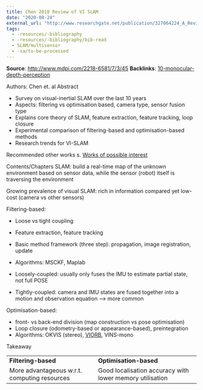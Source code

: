 ```yaml
---
title: Chen 2018 Review of VI SLAM
date: "2020-08-24"
external_url: "http://www.researchgate.net/publication/327064224_A_Review_of_Visual-Inertial_Simultaneous_Localization_and_Mapping_from_Filtering-Based_and_Optimization-Based_Perspectives"
tags:
  - -resources/-bibliography
  - -resources/-bibliography/bib-read
  - SLAM/multisensor
  - -sa/to-be-processed
---
```


**Source**: <http://www.mdpi.com/2218-6581/7/3/45>
**Backlinks**: [10-monocular-depth-perception](permanent/10-monocular-depth-perception.md)

Authors: Chen et. al
Abstract

*   Survey on visual-inertial SLAM over the last 10 years
*   Aspects: filtering vs optimisation based, camera type, sensor fusion type
*   Explains core theory of SLAM, feature extraction, feature tracking, loop closure
*   Experimental comparison of filtering-based and optimisation-based methods
*   Research trends for VI-SLAM

Recommended other works
s. [Works of possible interest](works-of-possible-interest.md)

Contents/Chapters
SLAM: build a real-time map of the unknown environment based on sensor data, while the sensor (robot) itself is traversing the environment

Growing prevalence of visual SLAM: rich in information compared yet low-cost (camera vs other sensors)

Filtering-based:

*   Loose vs tight coupling
*   Feature extraction, feature tracking
*   Basic method framework (three step): propagation, image registration, update
*   Algorithms: MSCKF, Maplab

*   Loosely-coupled: usually only fuses the IMU to estimate partial state, not full POSE
*   Tightly-coupled: camera and IMU states are fused together into a motion and observation equation --> more common

Optimisation-based:

*   front- vs back-end division (map construction vs pose optimisation)
*   Loop closure (odometry-based or appearance-based), preintegration
*   Algorithms: OKVIS (stereo), [VIORB](mur-artal-2017-vi-orb), VINS-mono

Takeaway

|     |     |
| --- | --- |
| **Filtering-based** | **Optimisation-based** |
| More advantageous w.r.t. computing resources | Good localisation accuracy with lower memory utilisation |

